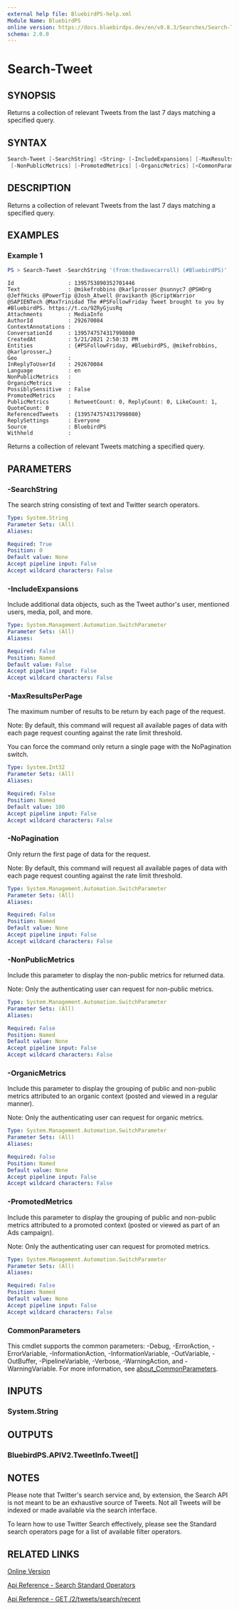```yaml
---
external help file: BluebirdPS-help.xml
Module Name: BluebirdPS
online version: https://docs.bluebirdps.dev/en/v0.8.3/Searches/Search-Tweet
schema: 2.0.0
---
```


# Search-Tweet

## SYNOPSIS

Returns a collection of relevant Tweets from the last 7 days matching a specified query.

## SYNTAX

```powershell
Search-Tweet [-SearchString] <String> [-IncludeExpansions] [-MaxResultsPerPage <Int32>] [-NoPagination]
 [-NonPublicMetrics] [-PromotedMetrics] [-OrganicMetrics] [<CommonParameters>]
```

## DESCRIPTION

Returns a collection of relevant Tweets from the last 7 days matching a specified query.

## EXAMPLES

### Example 1

```powershell
PS > Search-Tweet -SearchString '(from:thedavecarroll) (#BluebirdPS)'
```

```text
Id                 : 1395753890352701446
Text               : @mikefrobbins @karlprosser @sunnyc7 @PSHOrg @JeffHicks @PowerTip @Josh_Atwell @ravikanth @ScriptWarrior @SAPIENTech @MaxTrinidad The #PSFollowFriday Tweet brought to you by #BluebirdPS. https://t.co/9ZRyGjusRq
Attachments        : MediaInfo
AuthorId           : 292670084
ContextAnnotations :
ConversationId     : 1395747574317998080
CreatedAt          : 5/21/2021 2:50:33 PM
Entities           : {#PSFollowFriday, #BluebirdPS, @mikefrobbins, @karlprosser…}
Geo                :
InReplyToUserId    : 292670084
Language           : en
NonPublicMetrics   :
OrganicMetrics     :
PossiblySensitive  : False
PromotedMetrics    :
PublicMetrics      : RetweetCount: 0, ReplyCount: 0, LikeCount: 1, QuoteCount: 0
ReferencedTweets   : {1395747574317998080}
ReplySettings      : Everyone
Source             : BluebirdPS
Withheld           :
```

Returns a collection of relevant Tweets matching a specified query.

## PARAMETERS

### -SearchString

The search string consisting of text and Twitter search operators.

```yaml
Type: System.String
Parameter Sets: (All)
Aliases:

Required: True
Position: 0
Default value: None
Accept pipeline input: False
Accept wildcard characters: False
```

### -IncludeExpansions

Include additional data objects, such as the Tweet author's user, mentioned users, media, poll, and more.

```yaml
Type: System.Management.Automation.SwitchParameter
Parameter Sets: (All)
Aliases:

Required: False
Position: Named
Default value: False
Accept pipeline input: False
Accept wildcard characters: False
```

### -MaxResultsPerPage

The maximum number of results to be return by each page of the request.

Note:
By default, this command will request all available pages of data with each page request counting against the rate limit threshold.

You can force the command only return a single page with the NoPagination switch.

```yaml
Type: System.Int32
Parameter Sets: (All)
Aliases:

Required: False
Position: Named
Default value: 100
Accept pipeline input: False
Accept wildcard characters: False
```

### -NoPagination

Only return the first page of data for the request.

Note:
By default, this command will request all available pages of data with each page request counting against the rate limit threshold.

```yaml
Type: System.Management.Automation.SwitchParameter
Parameter Sets: (All)
Aliases:

Required: False
Position: Named
Default value: None
Accept pipeline input: False
Accept wildcard characters: False
```

### -NonPublicMetrics

Include this parameter to display the non-public metrics for returned data.

Note:
Only the authenticating user can request for non-public metrics.

```yaml
Type: System.Management.Automation.SwitchParameter
Parameter Sets: (All)
Aliases:

Required: False
Position: Named
Default value: None
Accept pipeline input: False
Accept wildcard characters: False
```

### -OrganicMetrics

Include this parameter to display the grouping of public and non-public metrics attributed to an organic context (posted and viewed in a regular manner).

Note:
Only the authenticating user can request for organic metrics.

```yaml
Type: System.Management.Automation.SwitchParameter
Parameter Sets: (All)
Aliases:

Required: False
Position: Named
Default value: None
Accept pipeline input: False
Accept wildcard characters: False
```

### -PromotedMetrics

Include this parameter to display the grouping of public and non-public metrics attributed to a promoted context (posted or viewed as part of an Ads campaign).

Note:
Only the authenticating user can request for promoted metrics.

```yaml
Type: System.Management.Automation.SwitchParameter
Parameter Sets: (All)
Aliases:

Required: False
Position: Named
Default value: None
Accept pipeline input: False
Accept wildcard characters: False
```

### CommonParameters

This cmdlet supports the common parameters: -Debug, -ErrorAction, -ErrorVariable, -InformationAction, -InformationVariable, -OutVariable, -OutBuffer, -PipelineVariable, -Verbose, -WarningAction, and -WarningVariable. For more information, see [about_CommonParameters](http://go.microsoft.com/fwlink/?LinkID=113216).

## INPUTS

### System.String

## OUTPUTS

### BluebirdPS.APIV2.TweetInfo.Tweet[]

## NOTES

Please note that Twitter's search service and, by extension, the Search API is not meant to be an exhaustive source of Tweets.
Not all Tweets will be indexed or made available via the search interface.

To learn how to use Twitter Search effectively, please see the Standard search operators page for a list of available filter operators.

## RELATED LINKS

[Online Version](https://docs.bluebirdps.dev/en/v0.8.3/Searches/Search-Tweet)

[Api Reference - Search Standard Operators](https://developer.twitter.com/en/docs/twitter-api/v1/rules-and-filtering/overview/standard-operators)

[Api Reference - GET /2/tweets/search/recent](https://developer.twitter.com/en/docs/twitter-api/tweets/search/api-reference/get-tweets-search-recent)
